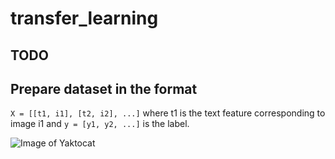 # transfer_learning

## TODO

## Prepare dataset in the format
`X = [[t1, i1], [t2, i2], ...]` where t1 is the text feature corresponding to image i1 and
`y = [y1, y2, ...]` is the label.


![Image of Yaktocat](https://octodex.github.com/images/yaktocat.png)
